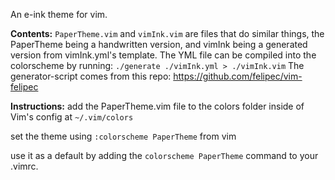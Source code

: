 An e-ink theme for vim. 

**Contents:**
```PaperTheme.vim``` and ```vimInk.vim``` are files that do similar things, the PaperTheme being a handwritten version, and vimInk being a generated version from vimInk.yml's template. The YML file can be compiled into the colorscheme by running:
```./generate ./vimInk.yml > ./vimInk.vim```
The generator-script comes from this repo: https://github.com/felipec/vim-felipec

**Instructions:**
add the PaperTheme.vim file to the colors folder inside of Vim's config at ```~/.vim/colors```

set the theme using ```:colorscheme PaperTheme``` from vim

use it as a default by adding the  ```colorscheme PaperTheme``` command to your .vimrc.



